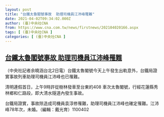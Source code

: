 ```yaml
---
layout: post
title: "台鐵太魯閣號事故  助理司機員江沛峰罹難"
date: 2021-04-02T09:34:02.000Z
author: (臺)中央社CNA
from: https://www.cna.com.tw/news/firstnews/202104020166.aspx
tags: [ (臺)中央社CNA ]
categories: [ (臺)中央社CNA ]
---
```

<!--1617356042000-->
[台鐵太魯閣號事故  助理司機員江沛峰罹難](https://www.cna.com.tw/news/firstnews/202104020166.aspx)
------

<div>
<div></div><div class="paragraph"><p>（中央社記者余曉涵台北2日電）台鐵太魯閣號今天上午發生出軌意外，台鐵局證實事故列車助理司機員江沛峰也已罹難。</p><p>清明連假首日，上午9時許從樹林發車至台東的408 車次太魯閣號，行經花蓮縣秀林鄉和仁路段，即大清水隧道內發生事故。</p><p>台鐵局證實，事故除造成司機員袁淳修罹難，助理司機員江沛峰也確定罹難。江沛峰78年次，未婚。（編輯：戴光育）1100402</p></div>
</div>
